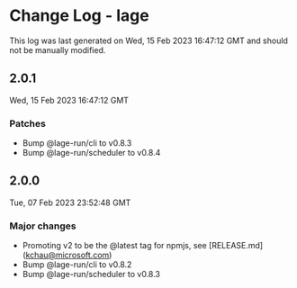 # Change Log - lage

This log was last generated on Wed, 15 Feb 2023 16:47:12 GMT and should not be manually modified.

<!-- Start content -->

## 2.0.1

Wed, 15 Feb 2023 16:47:12 GMT

### Patches

- Bump @lage-run/cli to v0.8.3
- Bump @lage-run/scheduler to v0.8.4

## 2.0.0

Tue, 07 Feb 2023 23:52:48 GMT

### Major changes

- Promoting v2 to be the @latest tag for npmjs, see [RELEASE.md] (kchau@microsoft.com)
- Bump @lage-run/cli to v0.8.2
- Bump @lage-run/scheduler to v0.8.3
